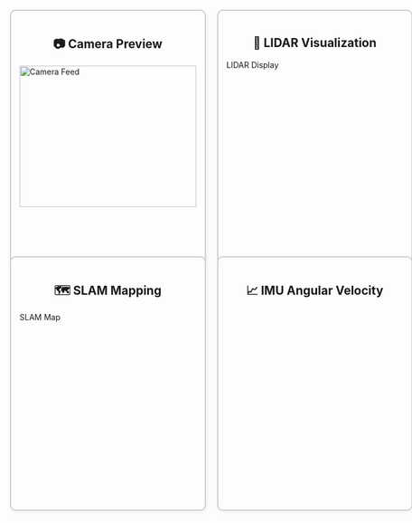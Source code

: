 <style>
.dashboard {
  display: grid;
  grid-template-columns: repeat(2, 1fr); /* 2 columns */
  grid-template-rows: repeat(2, 1fr);    /* 2 rows */
  gap: 20px;
  padding: 20px;
}
.box {
  border: 2px solid #ccc;
  border-radius: 10px;
  padding: 15px;
  background-color: #fdfdfd;
  box-shadow: 2px 2px 10px rgba(0,0,0,0.05);
  display: flex;
  flex-direction: column;
  justify-content: flex-start;
  height: 100%;
  min-height: 300px;
}
h2 {
  text-align: center;
}
canvas, img, #imu_plot, #slam_canvas {
  width: 100%;
  height: 250px;
  object-fit: contain;
}
</style>

<div class="dashboard">
  <!-- Row 1, Column 1 -->
  <div class="box">
    <h2>📷 Camera Preview</h2>
    <img id="camera-feed" src="http://<ROBOT_IP>:8080/stream?topic=/camera/image_raw" alt="Camera Feed" />
  </div>

  <!-- Row 1, Column 2 -->
  <div class="box">
    <h2>📡 LIDAR Visualization</h2>
    <canvas id="lidar_canvas" width="500" height="400">LIDAR Display</canvas>
  </div>

  <!-- Row 2, Column 1 -->
  <div class="box">
    <h2>🗺️ SLAM Mapping</h2>
    <canvas id="slam_canvas" width="500" height="400">SLAM Map</canvas>
  </div>

  <!-- Row 2, Column 2 -->
  <div class="box">
    <h2>📈 IMU Angular Velocity</h2>
    <div id="imu_plot" style="height:300px;"></div>
  </div>
</div>
